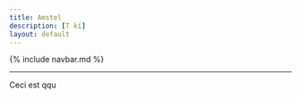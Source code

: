 ```yaml
---
title: Amstel
description: [T ki]
layout: default
---
```


{% include navbar.md %}

---

Ceci est qqu
